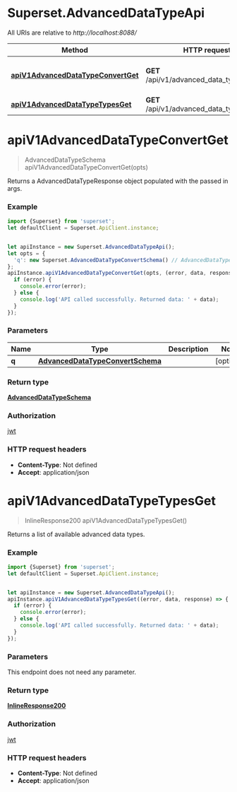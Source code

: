 # Superset.AdvancedDataTypeApi

All URIs are relative to *http://localhost:8088/*

Method | HTTP request | Description
------------- | ------------- | -------------
[**apiV1AdvancedDataTypeConvertGet**](AdvancedDataTypeApi.md#apiV1AdvancedDataTypeConvertGet) | **GET** /api/v1/advanced_data_type/convert | Returns a AdvancedDataTypeResponse object populated with the passed in args.
[**apiV1AdvancedDataTypeTypesGet**](AdvancedDataTypeApi.md#apiV1AdvancedDataTypeTypesGet) | **GET** /api/v1/advanced_data_type/types | 

<a name="apiV1AdvancedDataTypeConvertGet"></a>
# **apiV1AdvancedDataTypeConvertGet**
> AdvancedDataTypeSchema apiV1AdvancedDataTypeConvertGet(opts)

Returns a AdvancedDataTypeResponse object populated with the passed in args.

### Example
```javascript
import {Superset} from 'superset';
let defaultClient = Superset.ApiClient.instance;


let apiInstance = new Superset.AdvancedDataTypeApi();
let opts = { 
  'q': new Superset.AdvancedDataTypeConvertSchema() // AdvancedDataTypeConvertSchema | 
};
apiInstance.apiV1AdvancedDataTypeConvertGet(opts, (error, data, response) => {
  if (error) {
    console.error(error);
  } else {
    console.log('API called successfully. Returned data: ' + data);
  }
});
```

### Parameters

Name | Type | Description  | Notes
------------- | ------------- | ------------- | -------------
 **q** | [**AdvancedDataTypeConvertSchema**](.md)|  | [optional] 

### Return type

[**AdvancedDataTypeSchema**](AdvancedDataTypeSchema.md)

### Authorization

[jwt](../README.md#jwt)

### HTTP request headers

 - **Content-Type**: Not defined
 - **Accept**: application/json

<a name="apiV1AdvancedDataTypeTypesGet"></a>
# **apiV1AdvancedDataTypeTypesGet**
> InlineResponse200 apiV1AdvancedDataTypeTypesGet()



Returns a list of available advanced data types.

### Example
```javascript
import {Superset} from 'superset';
let defaultClient = Superset.ApiClient.instance;


let apiInstance = new Superset.AdvancedDataTypeApi();
apiInstance.apiV1AdvancedDataTypeTypesGet((error, data, response) => {
  if (error) {
    console.error(error);
  } else {
    console.log('API called successfully. Returned data: ' + data);
  }
});
```

### Parameters
This endpoint does not need any parameter.

### Return type

[**InlineResponse200**](InlineResponse200.md)

### Authorization

[jwt](../README.md#jwt)

### HTTP request headers

 - **Content-Type**: Not defined
 - **Accept**: application/json

